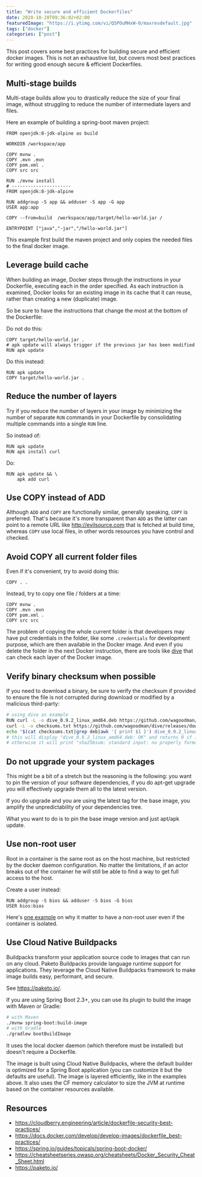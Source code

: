 ```yaml
---
title: "Write secure and efficient Dockerfiles"
date: 2020-10-20T09:36:02+02:00
featuredImage: "https://i.ytimg.com/vi/Q5POuMHxW-0/maxresdefault.jpg"
tags: ["docker"]
categories: ["post"]
---
```


This post covers some best practices for building secure and efficient docker images.
This is not an exhaustive list, but covers most best practices for writing good enough secure &
efficient Dockerfiles.

<!--more-->

## Multi-stage builds

Multi-stage builds allow you to drastically reduce the size of your final image, without struggling
to reduce the number of intermediate layers and files.

Here an example of building a spring-boot maven project:

```
FROM openjdk:8-jdk-alpine as build

WORKDIR /workspace/app

COPY mvnw .
COPY .mvn .mvn
COPY pom.xml .
COPY src src

RUN ./mvnw install
# ----------------------
FROM openjdk:8-jdk-alpine

RUN addgroup -S app && adduser -S app -G app
USER app:app

COPY --from=build  /workspace/app/target/hello-world.jar /

ENTRYPOINT ["java","-jar","/hello-world.jar"]
```

This example first build the maven project and only copies the needed files to the final docker image.

## Leverage build cache

When building an image, Docker steps through the instructions in your Dockerfile, executing each in
the order specified. As each instruction is examined, Docker looks for an existing image in its cache
that it can reuse, rather than creating a new (duplicate) image.

So be sure to have the instructions that change the most at the bottom of the Dockerfile:

Do not do this:

```
COPY target/hello-world.jar .
# apk update will always trigger if the previous jar has been modified
RUN apk update
```

Do this instead:

```
RUN apk update
COPY target/hello-world.jar .
```

## Reduce the number of layers

Try if you reduce the number of layers in your image by minimizing the number of separate `RUN`
commands in your Dockerfile by consolidating multiple commands into a single `RUN` line.

So instead of:

```
RUN apk update
RUN apk install curl
```

Do:

```
RUN apk update && \
    apk add curl
```

## Use COPY instead of ADD

Although `ADD` and `COPY` are functionally similar, generally speaking, `COPY` is preferred. That's
because it's more transparent than `ADD` as the latter can point to a remote URL like
http://evilsource.com that is fetched at build time, whereas `COPY` use local files, in other
words resources you have control and checked.

## Avoid COPY all current folder files

Even if it's convenient, try to avoid doing this:

```
COPY . .
```

Instead, try to copy one file / folders at a time:

```
COPY mvnw .
COPY .mvn .mvn
COPY pom.xml .
COPY src src
```

The problem of copying the whole current folder is that developers may have put credentials in the
folder, like some `.credentials` for development purpose, which are then available in the Docker
image. And even if you delete the folder in the next Docker instruction, there are tools like
[dive](https://github.com/wagoodman/dive) that can check each layer of the Docker image.

## Verify binary checksum when possible

If you need to download a binary, be sure to verify the checksum if provided to ensure the file is
not corrupted during download or modified by a malicious third-party:

```bash
# using dive as example
RUN curl -L -o dive_0.9.2_linux_amd64.deb https://github.com/wagoodman/dive/releases/download/v0.9.2/dive_0.9.2_linux_amd64.deb &&
curl -L -o checksums.txt https://github.com/wagoodman/dive/releases/download/v0.9.2/dive_0.9.2_checksums.txt &&
echo "$(cat checksums.txt|grep deb|awk '{ print $1 }') dive_0.9.2_linux_amd64.deb" | sha256sum -c
# this will display "dive_0.9.2_linux_amd64.deb: OK" and returns 0 if it's alright
# otherwise it will print "sha256sum: standard input: no properly formatted SHA256 checksum lines found" and returns 1, thus stopping the docker build
```

## Do not upgrade your system packages

This might be a bit of a stretch but the reasoning is the following: you want to pin the version of
your software dependencies, if you do apt-get upgrade you will effectively upgrade them all to the
latest version.

If you do upgrade and you are using the latest tag for the base image, you amplify the
unpredictability of your dependencies tree.

What you want to do is to pin the base image version and just apt/apk update.

## Use non-root user

Root in a container is the same root as on the host machine, but restricted by the docker daemon
configuration. No matter the limitations, if an actor breaks out of the container he will still be
able to find a way to get full access to the host.

Create a user instead:

```
RUN addgroup -S bios && adduser -S bios -G bios
USER bios:bios
```

Here's [one example](https://americanexpress.io/do-not-run-dockerized-applications-as-root/#if-the-container-is-isolated-why-does-it-matter)
on why it matter to have a non-root user even if the container is isolated.

## Use Cloud Native Buildpacks

Buildpacks transform your application source code to images that can run on any cloud. Paketo
Buildpacks provide language runtime support for applications. They leverage the Cloud Native
Buildpacks framework to make image builds easy, performant, and secure.

See https://paketo.io/.

If you are using Spring Boot 2.3+, you can use its plugin to build the image with Maven or Gradle:

```bash
# with Maven
./mvnw spring-boot:build-image
# with Gradle
./gradlew bootBuildImage
```

It uses the local docker daemon (which therefore must be installed) but doesn't require a Dockerfile.

The image is built using Cloud Native Buildpacks, where the default builder is optimized for a
Spring Boot application (you can customize it but the defaults are useful). The image is layered
efficiently, like in the examples above. It also uses the CF memory calculator to size the JVM at
runtime based on the container resources available.

## Resources

- https://cloudberry.engineering/article/dockerfile-security-best-practices/
- https://docs.docker.com/develop/develop-images/dockerfile_best-practices/
- https://spring.io/guides/topicals/spring-boot-docker/
- https://cheatsheetseries.owasp.org/cheatsheets/Docker_Security_Cheat_Sheet.html
- https://paketo.io/

